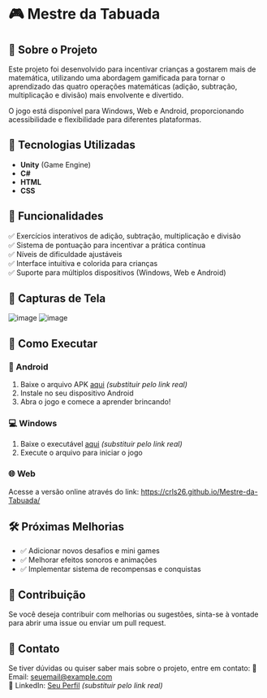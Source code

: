 # 🎮 Mestre da Tabuada

## 📌 Sobre o Projeto
Este projeto foi desenvolvido para incentivar crianças a gostarem mais de matemática, utilizando uma abordagem gamificada para tornar o aprendizado das quatro operações matemáticas (adição, subtração, multiplicação e divisão) mais envolvente e divertido.

O jogo está disponível para Windows, Web e Android, proporcionando acessibilidade e flexibilidade para diferentes plataformas.

## 🚀 Tecnologias Utilizadas
- **Unity** (Game Engine)
- **C#**
- **HTML**
- **CSS**

## 🎯 Funcionalidades
✅ Exercícios interativos de adição, subtração, multiplicação e divisão  
✅ Sistema de pontuação para incentivar a prática contínua  
✅ Níveis de dificuldade ajustáveis  
✅ Interface intuitiva e colorida para crianças  
✅ Suporte para múltiplos dispositivos (Windows, Web e Android)  

## 📸 Capturas de Tela
![image](https://github.com/user-attachments/assets/30961f1d-7778-4c2e-bd61-9c54e14faf93)
![image](https://github.com/user-attachments/assets/40fcf19d-6eac-4db1-b7fb-e417752e8989)



## 🔧 Como Executar
### 📱 Android
1. Baixe o arquivo APK [aqui](#) _(substituir pelo link real)_
2. Instale no seu dispositivo Android
3. Abra o jogo e comece a aprender brincando!

### 💻 Windows
1. Baixe o executável [aqui](#) _(substituir pelo link real)_
2. Execute o arquivo para iniciar o jogo

### 🌐 Web
Acesse a versão online através do link: https://crls26.github.io/Mestre-da-Tabuada/

## 🛠️ Próximas Melhorias
- ✅ Adicionar novos desafios e mini games
- ✅ Melhorar efeitos sonoros e animações
- ✅ Implementar sistema de recompensas e conquistas

## 🤝 Contribuição
Se você deseja contribuir com melhorias ou sugestões, sinta-se à vontade para abrir uma issue ou enviar um pull request.

## 📩 Contato
Se tiver dúvidas ou quiser saber mais sobre o projeto, entre em contato:
📧 Email: [seuemail@example.com](mailto:seuemail@example.com)  
💼 LinkedIn: [Seu Perfil](#) _(substituir pelo link real)_
